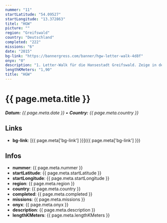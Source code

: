 ```yaml
---
nummer: "11"
startLatitude: "54.09527"
startLongitude: "13.372863"
titel: "HGW"
picture: ""
region: "Greifswald"
country: "Deutschland"
completed: "222"
missions: "6"
date: "2015"
bg-link: "https://bannergress.com/banner/hgw-letter-walk-4d8f"
onyx: "0"
description: "1. Letter-Walk für die Hansestadt Greifswald. Zeige in deinen Mission-Medals, woher du kommst."
lengthKMeters: "1,90"
title: "HGW"
---
```


# {{ page.meta.title }}
_**Datum:** {{ page.meta.date }} • **Country:** {{ page.meta.country }}_

## Links
- **bg-link**: [{{ page.meta['bg-link'] }}]({{ page.meta['bg-link'] }})

## Infos
- **nummer**: {{ page.meta.nummer }}
- **startLatitude**: {{ page.meta.startLatitude }}
- **startLongitude**: {{ page.meta.startLongitude }}
- **region**: {{ page.meta.region }}
- **country**: {{ page.meta.country }}
- **completed**: {{ page.meta.completed }}
- **missions**: {{ page.meta.missions }}
- **onyx**: {{ page.meta.onyx }}
- **description**: {{ page.meta.description }}
- **lengthKMeters**: {{ page.meta.lengthKMeters }}

